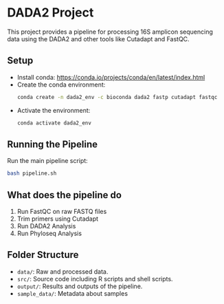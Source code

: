 
# DADA2 Project

This project provides a pipeline for processing 16S amplicon sequencing data using the DADA2 and other tools like Cutadapt and FastQC.

## Setup

- Install conda: https://conda.io/projects/conda/en/latest/index.html
- Create the conda environment:
  ```bash
  conda create -n dada2_env -c bioconda dada2 fastp cutadapt fastqc
  ```
- Activate the environment:
  ```bash
  conda activate dada2_env
  ```

## Running the Pipeline

Run the main pipeline script:
```bash
bash pipeline.sh
```
## What does the pipeline do

1. Run FastQC on raw FASTQ files
2. Trim primers using Cutadapt
3. Run DADA2 Analysis
4. Run Phyloseq Analysis

## Folder Structure

- `data/`: Raw and processed data.
- `src/`: Source code including R scripts and shell scripts.
- `output/`: Results and outputs of the pipeline.
- `sample_data/`: Metadata about samples

```

